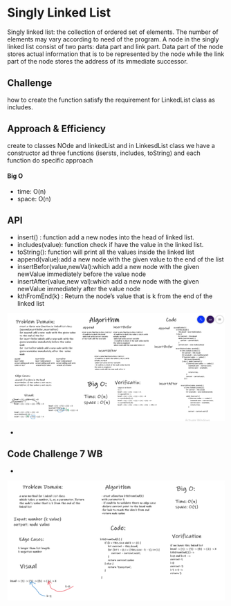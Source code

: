 # Singly Linked List
Singly linked list: the collection of ordered set of elements. The number of elements may vary according to need of the program. A node in the singly linked list consist of two parts: data part and link part. Data part of the node stores actual information that is to be represented by the node while the link part of the node stores the address of its immediate successor.
## Challenge
how to create the function satisfy the requirement for LinkedList class as includes.
## Approach & Efficiency
create to classes NOde and linkedList and in LinkesdList class we have a constructor ad three functions (isersts, includes, toString)
and each function do specific approach 
#### Big O
- time: O(n)
- space: O(n)
## API
- insert() : function add a new nodes into the head of linked list.
- includes(value): function check if have the value in the linked list.
-  toString(): function will print all the values inside the linked list
- append(value):add a new  node with the given value to the end of the list
- insertBefor(value,newVal):which add a new node with the given newValue immediately before the value node
- insertAfter(value,new val):which add a new node with the given newValue immediately after the value node
- kthFromEnd(k) : Return the node’s value that is k from the end of the linked list

![Whitebord](../assets/CC06.PNG)

-

## Code Challenge 7 WB



-

![WB7](../assets/CC07.PNG)

